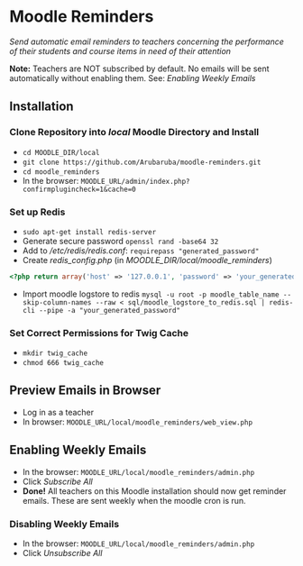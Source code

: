 # Moodle Reminders

_Send automatic email reminders to teachers concerning the performance of their students and course items in need of their attention_

__Note:__ Teachers are NOT subscribed by default. No emails will be sent automatically without enabling them. See: _Enabling Weekly Emails_

## Installation

### Clone Repository into _local_ Moodle Directory and Install
* `cd MOODLE_DIR/local`
* `git clone https://github.com/Arubaruba/moodle-reminders.git`
* `cd moodle_reminders`
* In the browser: `MOODLE_URL/admin/index.php?confirmplugincheck=1&cache=0`

### Set up Redis
* `sudo apt-get install redis-server`
* Generate secure password `openssl rand -base64 32`
* Add to _/etc/redis/redis.conf_: `requirepass "generated_password"`
* Create _redis_config.php_ (in _MOODLE_DIR/local/moodle_reminders_)
``` php
<?php return array('host' => '127.0.0.1', 'password' => 'your_generated_password');
```
* Import moodle logstore to redis `mysql -u root -p moodle_table_name --skip-column-names --raw < sql/moodle_logstore_to_redis.sql | redis-cli --pipe -a "your_generated_password"`

### Set Correct Permissions for Twig Cache
* `mkdir twig_cache`
* `chmod 666 twig_cache`


## Preview Emails in Browser
* Log in as a teacher
* In browser: `MOODLE_URL/local/moodle_reminders/web_view.php`

## Enabling Weekly Emails
* In the browser: `MOODLE_URL/local/moodle_reminders/admin.php`
* Click _Subscribe All_
* __Done!__ All teachers on this Moodle installation should now get reminder emails. These are sent weekly when the moodle cron is run. 

### Disabling Weekly Emails
* In the browser: `MOODLE_URL/local/moodle_reminders/admin.php`
* Click _Unsubscribe All_
